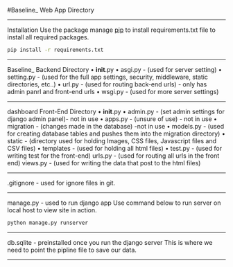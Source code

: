 #Baseline_
Web App Directory 
_____________________________________________
Installation
Use the package manage [pip](https://pip.pypa.io/en/stable/) to install requirements.txt file 
to install all required packages.
```bash
pip install -r requirements.txt
```
______________________________________________
Baseline_
    Backend Directory
•	__init__.py
•	asgi.py - (used for server setting)
•	setting.py - (used for the full app settings, security, middleware, static directories, etc..)
•	url.py - (used for routing back-end urls) - only has admin panrl and front-end urls
•	wsgi.py - (used for more server settings)
_______________________________________________
dashboard
    Front-End Directory
•	__init__.py
•	admin.py - (set admin settings for django admin panel)- not in use
•	apps.py - (unsure of use) - not in use
•	migration - (changes made in the database) -not in use
•	models.py - (used for creating database tables and pushes them into the migration directory)
•	static - (directory used for holding Images, CSS files, Javascript files and CSV files)
•	templates - (used for holding all html files)
•	test.py - (used for writing test for the front-end)
        urls.py - (used for routing all urls in the front end)
        views.py - (used for writing the data that post to the html files) 
________________________________________________
.gitignore - used for ignore files in git.
________________________________________________
manage.py - used to run django app
Use command below to run server on local host to view site in action.
```bash
python manage.py runserver
```
_________________________________________________
db.sqlite - preinstalled once you run the django server
    This is where we need to point the pipline file to save our data.
_________________________________________________
